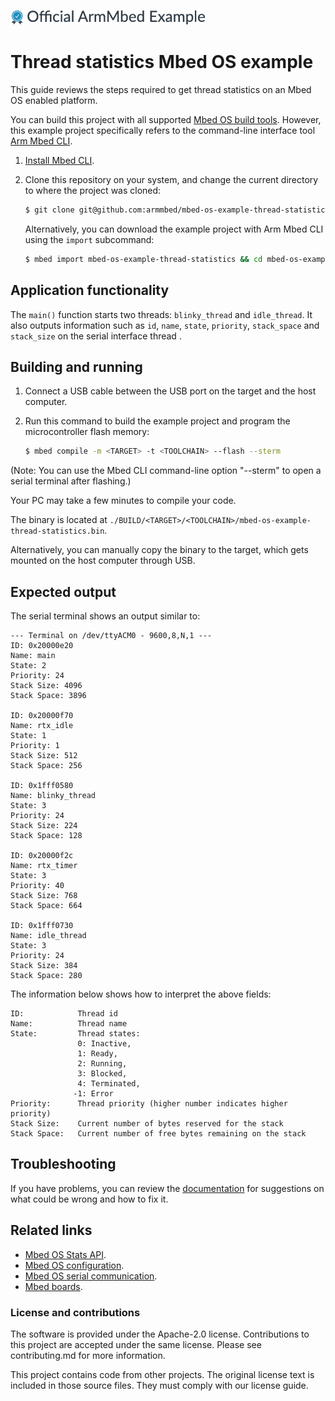 ![](./resources/official_armmbed_example_badge.png)
# Thread statistics Mbed OS example

This guide reviews the steps required to get thread statistics on an Mbed OS enabled platform.

You can build this project with all supported [Mbed OS build tools](https://os.mbed.com/docs/mbed-os/latest/tools/index.html). However, this example project specifically refers to the command-line interface tool [Arm Mbed CLI](https://github.com/ARMmbed/mbed-cli#installing-mbed-cli).

1. [Install Mbed CLI](https://os.mbed.com/docs/mbed-os/latest/quick-start/offline-with-mbed-cli.html).

1. Clone this repository on your system, and change the current directory to where the project was cloned:

    ```bash
    $ git clone git@github.com:armmbed/mbed-os-example-thread-statistics && cd mbed-os-example-thread-statistics
    ```

    Alternatively, you can download the example project with Arm Mbed CLI using the `import` subcommand:

    ```bash
    $ mbed import mbed-os-example-thread-statistics && cd mbed-os-example-thread-statistics

## Application functionality

The `main()` function starts two threads: `blinky_thread` and `idle_thread`. It also outputs information such as `id`, `name`, `state`, `priority`, `stack_space` and `stack_size` on the serial interface thread .

## Building and running

1. Connect a USB cable between the USB port on the target and the host computer.
1. Run this command to build the example project and program the microcontroller flash memory:

    ```bash
    $ mbed compile -m <TARGET> -t <TOOLCHAIN> --flash --sterm
    ```

(Note: You can use the Mbed CLI command-line option "--sterm" to open a serial terminal after flashing.)

Your PC may take a few minutes to compile your code.

The binary is located at `./BUILD/<TARGET>/<TOOLCHAIN>/mbed-os-example-thread-statistics.bin`.

Alternatively, you can manually copy the binary to the target, which gets mounted on the host computer through USB.

## Expected output

The serial terminal shows an output similar to:

```
--- Terminal on /dev/ttyACM0 - 9600,8,N,1 ---
ID: 0x20000e20 
Name: main 
State: 2 
Priority: 24 
Stack Size: 4096 
Stack Space: 3896 

ID: 0x20000f70 
Name: rtx_idle 
State: 1 
Priority: 1 
Stack Size: 512 
Stack Space: 256 

ID: 0x1fff0580 
Name: blinky_thread 
State: 3 
Priority: 24 
Stack Size: 224 
Stack Space: 128 

ID: 0x20000f2c 
Name: rtx_timer 
State: 3 
Priority: 40 
Stack Size: 768 
Stack Space: 664 

ID: 0x1fff0730 
Name: idle_thread 
State: 3 
Priority: 24 
Stack Size: 384 
Stack Space: 280 
```

The information below shows how to interpret the above fields:

```
ID:            Thread id
Name:          Thread name
State:         Thread states:
               0: Inactive,
               1: Ready,
               2: Running,
               3: Blocked,
               4: Terminated,
              -1: Error             
Priority:      Thread priority (higher number indicates higher priority)
Stack Size:    Current number of bytes reserved for the stack
Stack Space:   Current number of free bytes remaining on the stack
```

## Troubleshooting 

If you have problems, you can review the [documentation](https://os.mbed.com/docs/latest/tutorials/debugging.html) for suggestions on what could be wrong and how to fix it. 

## Related links

- [Mbed OS Stats API](https://os.mbed.com/docs/latest/apis/mbed-statistics.html).
- [Mbed OS configuration](https://os.mbed.com/docs/latest/reference/configuration.html).
- [Mbed OS serial communication](https://os.mbed.com/docs/latest/tutorials/serial-communication.html).
- [Mbed boards](https://os.mbed.com/platforms/).

### License and contributions

The software is provided under the Apache-2.0 license. Contributions to this project are accepted under the same license. Please see contributing.md for more information.

This project contains code from other projects. The original license text is included in those source files. They must comply with our license guide.
